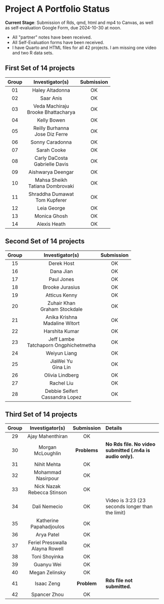 # Project A Portfolio Status

**Current Stage**: Submission of Rds, qmd, html and mp4 to Canvas, as well as self-evaluation Google Form, due 2024-10-30 at noon.

- All "partner" notes have been received.
- All Self-Evaluation forms have been received.
- I have Quarto and HTML files for all 42 projects. I am missing one video and two R data sets.

## First Set of 14 projects

Group | Investigator(s) | Submission | 
:---: | :----------------: | :-------: | 
01 | Haley Altadonna | OK | 
02 | Saar Anis | OK
03 | Veda Machiraju <br /> Brooke Bhattacharya | OK
04 | Kelly Bowen | OK
05 | Reilly Burhanna <br /> Jose Diz Ferre | OK
06 | Sonny Caradonna | OK
07 | Sarah Cooke | OK
08 | Carly DaCosta <br /> Gabrielle Davis | OK
09 | Aishwarya Deengar | OK
10 | Mahsa Sheikh <br /> Tatiana Dombrovaki | OK
11 | Shraddha Dumawat <br /> Tom Kupferer | OK
12 | Leia George | OK
13 | Monica Ghosh | OK
14 | Alexis Heath | OK

## Second Set of 14 projects

Group | Investigator(s) | Submission | 
:---: | :----------------: | :-------: | 
15 | Derek Host | OK
16 | Dana Jian | OK
17 | Paul Jones | OK
18 | Brooke Jurasius | OK | Video is 3:21 (21 seconds longer than the limit)
19 | Atticus Kenny | OK
20 | Zuhair Khan <br /> Graham Stockdale | OK
21 | Anika Krishna <br /> Madaline Witort | OK
22 | Harshita Kumar | OK
23 | Jeff Lambe <br /> Tatchaporn Ongphichetmetha | OK
24 | Weiyun Liang | OK
25 | JiaWei Yu <br /> Gina Lin | OK
26 | Olivia Lindberg | OK
27 | Rachel Liu | OK
28 | Debbie Seifert <br /> Cassandra Lopez | OK

## Third Set of 14 projects

Group | Investigator(s) | Submission | Details
:---: | :----------------: | :-------: | :---------------------------------------------------
29 | Ajay Mahenthiran | OK
30 | Morgan McLoughlin | **Problems** | **No Rds file. No video submitted (.m4a is audio only).**
31 | Nihit Mehta | OK
32 | Mohammad Nasirpour | OK
33 | Nick Nazak <br /> Rebecca Stinson | OK
34 | Dali Nemecio | OK | Video is 3:23 (23 seconds longer than the limit)
35 | Katherine Papahadjoulos | OK
36 | Arya Patel | OK
37 | Feriel Presswalla <br /> Alayna Rowell | OK
38 | Toni Shoyinka | OK
39 | Guanyu Wei | OK
40 | Megan Zelinsky | OK
41 | Isaac Zeng | **Problem** | **Rds file not submitted.** 
42 | Spancer Zhou | OK
